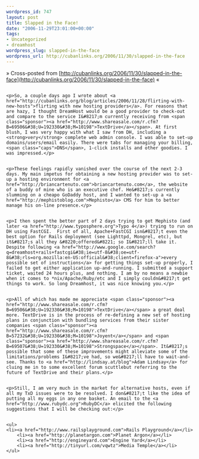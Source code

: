```yaml
--- 
wordpress_id: 747
layout: post
title: Slapped in the Face!
date: "2006-11-29T23:01:00+00:00"
tags: 
- Uncategorized
- dreamhost
wordpress_slug: slapped-in-the-face
wordpress_url: http://cubanlinks.org/2006/11/30/slapped-in-the-face
---
```

&raquo; Cross-posted from [http://cubanlinks.org/2006/11/30/slapped-in-the-face](http://cubanlinks.org/2006/11/30/slapped-in-the-face) &laquo;

<p><img src="http://textdrive.com/images/textdrive.gif" alt="" /></p>


	<p>So, a couple days ago I wrote about <a href="http://cubanlinks.org/blog/articles/2006/11/28/flirting-with-new-hosts">flirting with new hosting providers</a>. For reasons that are hazy, I thought DreamHost would be a good provider to check-out and compare to the service I&#8217;m currently receiving from <span class="sponsor"><a href="http://www.shareasale.com/r.cfm?B=69506&#38;U=192330&#38;M=10198">TextDrive</a></span>. At first blush, I was very happy with what I saw from DH, including a <strong>very</strong> complete web admin console. I was able to set-up domains/users/email easily. There were tabs for managing your billing, <span class="caps">DNS</span>, 1-click installs and other goodies. I was impressed.</p>


	<p>These feelings rapidly vanished over the course of the next 2-3 days. My main impetus for obtaining a new hosting provider was to set-up a hosting environment for <a href="http://briancartenuto.com">briancartenuto.com</a>, the website of a buddy of mine who is an executive chef. He&#8217;s currently slumming on a cheapo GoDaddy host, and I wanted to set-up a <a href="http://mephistoblog.com">Mephisto</a> CMS for him to better manage his on-line presence.</p>


	<p>I then spent the better part of 2 days trying to get Mephisto (and later <a href="http://www.typosphere.org">Typo 4</a>) trying to run on DH using FastCGI.  First of all, Apache+FastCGI isn&#8217;t even the best option for Rails deployment (see Lighttpd, Mongrel, etc), but it&#8217;s all they &#8220;offered&#8221; so I&#8217;ll take it. Despite following <a href="http://www.google.com/search?q=dreamhost+rails+fastcgi&#38;ie=utf-8&#38;oe=utf-8&#38;rls=org.mozilla:en-US:official&#38;client=firefox-a">every possible set of instructions</a> for getting things set-up properly, I failed to get either application up-and-running. I submitted a support ticket, waited 24 hours plus, and nothing. I am by no means a newbie when it comes to *nix/Apache/Ruby/etc and I simply couldn&#8217;t get things to work. So long Dreamhost, it was nice knowing you.</p>


	<p>All of which has made me appreciate <span class="sponsor"><a href="http://www.shareasale.com/r.cfm?B=69506&#38;U=192330&#38;M=10198">TextDrive</a></span> a great deal more. TextDrive is in the process of re-defining a new set of hosting plans in conjunction with bundling services from their sister companies <span class="sponsor"><a href="http://www.shareasale.com/r.cfm?B=57232&#38;U=192330&#38;M=10198">Joyent</a></span> and <span class="sponsor"><a href="http://www.shareasale.com/r.cfm?B=69507&#38;U=192330&#38;M=10198">Strongspace</a></span>. It&#8217;s possible that some of these improvements might alleviate some of the limitations/problems I&#8217;ve had, so we&#8217;ll have to wait-and-see. Thanks to <a href="http://lindsay.at/blog">Adam Lindsay</a> for cluing me in to some excellent forum scuttlebut referring to the future of TextDrive and their plans.</p>


	<p>Still, I am very much in the market for alternative hosts, even if all my TxD issues were to be resolved. I don&#8217;t like the idea of putting all my eggs in any one basket. An email to the <a href="http://www.rubydc.org">RubyDC</a> elicited the following suggestions that I will be checking out:</p>


	<ul>
	<li><a href="http://www.railsplayground.com">Rails Playground</a></li>
		<li><a href="http://planetargon.com">Planet Argon</a></li>
		<li><a href="http://engineyard.com">Engine Yard</a></li>
		<li><a href="http://tinyurl.com/vqwtz">Media Temple</a></li>
	</ul>
